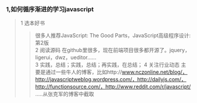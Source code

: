 ### 1,如何循序渐进的学习javascript
>1 选本好书
>> 很多人推荐JavaScript: The Good Parts，JavaScript高级程序设计:第2版<br />
>2 阅读源码
>> 在github里很多，现在前端项目很多都开源了。jquery，ligerui，dwz，ueditor......<br />
>3 实践，总结；实践，总结；再实践，在总结；
>4 关注行业动态
>> 主要是通过一些牛人的博客，比如http://www.nczonline.net/blog/，http://javascriptweblog.wordpress.com/，http://dailyjs.com/，http://functionsource.com/，http://www.reddit.com/r/javascript/ <br />
.....从张克军的博客中截取<br />